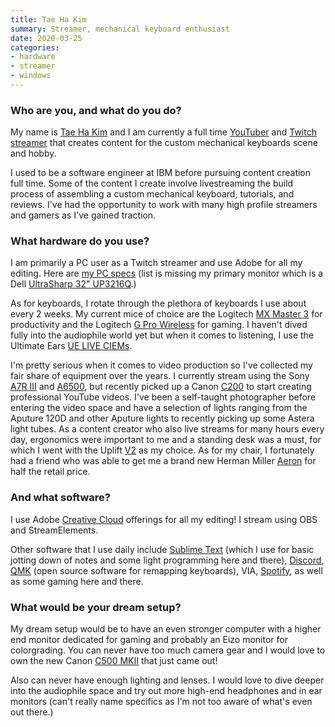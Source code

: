 ```yaml
---
title: Tae Ha Kim
summary: Streamer, mechanical keyboard enthusiast
date: 2020-03-25
categories:
- hardware
- streamer 
- windows
---
```


### Who are you, and what do you do?

My name is [Tae Ha Kim](https://www.taehatypes.com/ "Tae Ha's website.") and I am currently a full time [YouTuber](https://www.youtube.com/taehatypes "Tae Ha's YouTube account.") and [Twitch streamer](https://www.twitch.tv/taehatypes "Tae Ha's Twitch account.") that creates content for the custom mechanical keyboards scene and hobby.

I used to be a software engineer at IBM before pursuing content creation full time. Some of the content I create involve livestreaming the build process of assembling a custom mechanical keyboard, tutorials, and reviews. I've had the opportunity to work with many high profile streamers and gamers as I've gained traction.

### What hardware do you use?

I am primarily a PC user as a Twitch streamer and use Adobe for all my editing. Here are [my PC specs](https://pcpartpicker.com/list/Jj67hg "Tae Ha's computer build.") (list is missing my primary monitor which is a Dell [UltraSharp 32" UP3216Q][up3216q].)

As for keyboards, I rotate through the plethora of keyboards I use about every 2 weeks. My current mice of choice are the Logitech [MX Master 3][mx-master] for productivity and the Logitech [G Pro Wireless][g-pro-mouse] for gaming. I haven't dived fully into the audiophile world yet but when it comes to listening, I use the Ultimate Ears [UE LIVE CIEMs][ue-live].

I'm pretty serious when it comes to video production so I've collected my fair share of equipment over the years. I currently stream using the Sony [A7R III][a7r-iii] and [A6500][], but recently picked up a Canon [C200][eos-c200] to start creating professional YouTube videos. I've been a self-taught photographer before entering the video space and have a selection of lights ranging from the Aputure 120D and other Aputure lights to recently picking up some Astera light tubes. As a content creator who also live streams for many hours every day, ergonomics were important to me and a standing desk was a must, for which I went with the Uplift [V2][] as my choice. As for my chair, I fortunately had a friend who was able to get me a brand new Herman Miller [Aeron][] for half the retail price.

### And what software?

I use Adobe [Creative Cloud][creative-cloud] offerings for all my editing! I stream using OBS and StreamElements.

Other software that I use daily include [Sublime Text][sublime-text] (which I use for basic jotting down of notes and some light programming here and there), [Discord][], [QMK][] (open source software for remapping keyboards), VIA, [Spotify][], as well as some gaming here and there.

### What would be your dream setup?

My dream setup would be to have an even stronger computer with a higher end monitor dedicated for gaming and probably an Eizo monitor for colorgrading. You can never have too much camera gear and I would love to own the new Canon [C500 MKII][eos-c500-mark-ii] that just came out!

Also can never have enough lighting and lenses. I would love to dive deeper into the audiophile space and try out more high-end headphones and in ear monitors (can't really name specifics as I'm not too aware of what's even out there.)

[a6500]: https://www.sony.com/electronics/interchangeable-lens-cameras/ilce-6500-body-kit "A 24.2 megapixel camera."
[a7r-iii]: https://www.sony.com/electronics/interchangeable-lens-cameras/ilce-7rm3 "A 42.4 megapixel camera."
[aeron]: https://www.hermanmiller.com/products/seating/office-chairs/aeron-chairs/ "A work chair."
[creative-cloud]: https://www.adobe.com/creativecloud.html "A subscription service for Adobe's creative suite."
[discord]: https://discordapp.com/ "A voice and text chat service."
[eos-c200]: https://www.usa.canon.com/internet/portal/us/home/products/details/cameras/cinema-eos/eos-c200 "A digital cinema camera."
[eos-c500-mark-ii]: https://www.usa.canon.com/internet/portal/us/home/products/details/cameras/cinema-eos/cinema-eos-c500-mark-ii "A digital cinema camera."
[g-pro-mouse]: https://www.logitechg.com/en-us/products/gaming-mice/pro-wireless-mouse.html "A wireless gaming mouse."
[mx-master]: https://support.logitech.com/en_us/product/mx-master "A wireless mouse."
[qmk]: https://qmk.fm/ "Open source firmware for keyboards."
[spotify]: https://www.spotify.com/us/ "A music streaming service."
[sublime-text]: http://www.sublimetext.com/ "A coder's text editor."
[ue-live]: https://pro.ultimateears.com/ue-live-world-s-best-top-iem.html "High-end in-ear headphones."
[up3216q]: https://www.dell.com/en-us/work/shop/dell-ultrasharp-32-ultra-hd-4k-monitor-with-premiercolor-up3216q/apd/210-afln/monitors-monitor-accessories "A 32 inch monitor."
[v2]: https://www.upliftdesk.com/uplift-v2-standing-desk-v2-or-v2-commercial/ "A standing desk."
